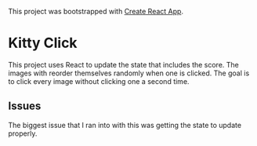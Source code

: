 This project was bootstrapped with [Create React App](https://github.com/facebook/create-react-app).

# Kitty Click
This project uses React to update the state that includes the score. The images with reorder themselves randomly when one is clicked. The goal is to click every image without clicking one a second time. 

## Issues
The biggest issue that I ran into with this was getting the state to update properly. 
